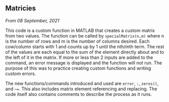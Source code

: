 ## Matricies

*From 08 September, 2021*

This code is a custom function in MATLAB that creates a custom matrix from two values. The function can be called by `specialMatrix(n,m)` where n is the number of rows and m is the number of columns desired. Each cow/column starts with 1 and counts up by 1 until the nth/mth term. The rest of the values are each equal to the sum of the element directly about and to the left of it in the matrix. If more or less than 2 inputs are added to the command, an error message is displayed and the function will not run. The purpose of this was to practice creating custom functions and writing custom errors.

The new functions/commands introduced and used are  `error`, `:`, `zeros()`, and `~=`. This also includes matrix element referencing and replacing. The code itself also contains comments to describe the process as it runs.
